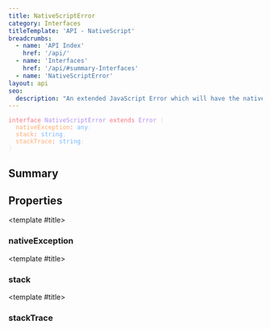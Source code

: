 ```yaml
---
title: NativeScriptError
category: Interfaces
titleTemplate: 'API - NativeScript'
breadcrumbs:
  - name: 'API Index'
    href: '/api/'
  - name: 'Interfaces'
    href: '/api/#summary-Interfaces'
  - name: 'NativeScriptError'
layout: api
seo:
  description: "An extended JavaScript Error which will have the nativeError property initialized in case the error is caused by executing platform-specific code."
---
```


<!-- This page is auto generated, do not edit manually. -->
<!-- Run "yarn generate:api-docs" to regenerate -->

<script setup lang="ts">
  import { provide } from "vue";
  import API_DATA from "./NativeScriptError.data.json";
  
  provide('API_DATA', API_DATA);
</script>

<APIRefHierarchy v-once />

<pre class="not-prose [&_a]:text-blue-400 [&_a]:no-underline"><code><span class="line"><span style="color: #F97583">interface</span><span style="color: #E1E4E8"> </span><span style="color: #B392F0">NativeScriptError</span><span style="color: #E1E4E8"> </span><span style="color: #F97583">extends</span><span style="color: #E1E4E8"> </span><span style="color: #B392F0">Error</span><span style="color: #E1E4E8"> {</span></span>
<span class="line"><span style="color: #E1E4E8">  </span><span style="color: #FFAB70">nativeException</span><span style="color: #F97583">:</span><span style="color: #E1E4E8"> </span><span style="color: #79B8FF">any</span><span style="color: #E1E4E8">;</span></span>
<span class="line"><span style="color: #E1E4E8">  </span><span style="color: #FFAB70">stack</span><span style="color: #F97583">:</span><span style="color: #E1E4E8"> </span><span style="color: #79B8FF">string</span><span style="color: #E1E4E8">;</span></span>
<span class="line"><span style="color: #E1E4E8">  </span><span style="color: #FFAB70">stackTrace</span><span style="color: #F97583">:</span><span style="color: #E1E4E8"> </span><span style="color: #79B8FF">string</span><span style="color: #E1E4E8">;</span></span>
<span class="line"><span style="color: #E1E4E8">}</span></span></code></pre>

<APIRefComment commentBase64="eyJibG9ja1RhZ3MiOltdLCJtb2RpZmllclRhZ3MiOnt9LCJzdW1tYXJ5IjpbeyJraW5kIjoidGV4dCIsInRleHQiOiJBbiBleHRlbmRlZCBKYXZhU2NyaXB0IEVycm9yIHdoaWNoIHdpbGwgaGF2ZSB0aGUgbmF0aXZlRXJyb3IgcHJvcGVydHkgaW5pdGlhbGl6ZWQgaW4gY2FzZSB0aGUgZXJyb3IgaXMgY2F1c2VkIGJ5IGV4ZWN1dGluZyBwbGF0Zm9ybS1zcGVjaWZpYyBjb2RlLiJ9XX0=" v-once />

## <Heading ignore>Summary</Heading>

<APIRefSummary v-once />

## Properties

<div class="isOptional">

<APIRef for="4672" v-once>

<template #title>

### nativeException

</template>

</APIRef>

</div>

<div class="isOptional">

<APIRef for="4674" v-once>

<template #title>

### stack

</template>

</APIRef>

</div>

<div class="isOptional">

<APIRef for="4673" v-once>

<template #title>

### stackTrace

</template>

</APIRef>

</div>

